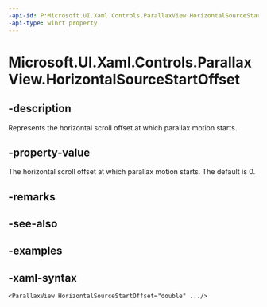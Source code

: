 ```yaml
---
-api-id: P:Microsoft.UI.Xaml.Controls.ParallaxView.HorizontalSourceStartOffset
-api-type: winrt property
---
```

<!-- Property syntax.
public double HorizontalSourceStartOffset { get;  set; }
-->

# Microsoft.UI.Xaml.Controls.ParallaxView.HorizontalSourceStartOffset


## -description

Represents the horizontal scroll offset at which parallax motion starts.


## -property-value

The horizontal scroll offset at which parallax motion starts. The default is 0.


## -remarks


## -see-also


## -examples


## -xaml-syntax

```xaml
<ParallaxView HorizontalSourceStartOffset="double" .../>
```


